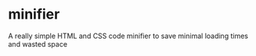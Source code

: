 # minifier
A really simple HTML and CSS code minifier to save minimal loading times and wasted space

